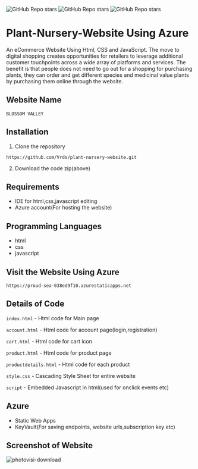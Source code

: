 ![GitHub Repo stars](https://img.shields.io/github/stars/Vrds/plant-nursery-website?color=green&label=html&style=plastic)
![GitHub Repo stars](https://img.shields.io/github/stars/Vrds/plant-nursery-website?color=green&label=css&style=plastic)
![GitHub Repo stars](https://img.shields.io/github/stars/Vrds/plant-nursery-website?label=Javascript&style=plastic)
# Plant-Nursery-Website Using Azure
An eCommerce Website Using Html, CSS and JavaScript. The move to digital shopping creates opportunities for retailers to leverage additional customer touchpoints across a wide array of platforms and services. The benefit is that people does not need to go out for a shopping for purchasing plants, they can order and get different species and medicinal value plants by purchasing them online through the website.

## Website Name

`BLOSSOM VALLEY` 

## Installation
1. Clone the repository

`https://github.com/Vrds/plant-nursery-website.git` 

2. Download the code zip(above)

## Requirements
- IDE for html,css,javascript editing
- Azure account(For hosting the website)

## Programming Languages
- html
- css
- javascript


## Visit the Website Using Azure

`https://proud-sea-038ed9f10.azurestaticapps.net`

## Details of Code

`index.html`   - Html code for Main page

`account.html` - Html code for account page(login,registration)

`cart.html` - Html code for cart icon

`product.html` - Html code for product page

`productdetails.html` - Html code for each product 

`style.css` - Cascading Style Sheet for entire website

`script` - Embedded Javascript in html(used for onclick events etc)

## Azure

- Static Web Apps
- KeyVault(For saving endpoints, website urls,subscription key etc)

## Screenshot of Website

![photovisi-download](https://user-images.githubusercontent.com/47492749/147387497-08760c9b-a1df-41c7-92af-d0a9d8cd5470.jpg)










